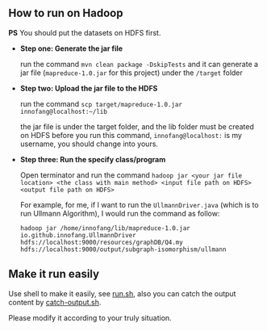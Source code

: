## How to run on Hadoop

**PS** You should put the datasets on HDFS first.

 + **Step one: Generate the jar file**
    
    run the command `mvn clean package -DskipTests` 
 and it can generate a jar file (`mapreduce-1.0.jar` for this project) under the `/target` folder
 
 + **Step two: Upload the jar file to the HDFS**
 
    run the command `scp target/mapreduce-1.0.jar innofang@localhost:~/lib`
    
    the jar file is under the target folder, and the lib folder must be created on HDFS before you run this command,
    `innofang@localhost:` is my username, you should change into yours.
 
 + **Step three: Run the specify class/program**
 
    Open terminator and run the command `hadoop jar <your jar file location> <the class with main method> <input file path on HDFS> <output file path on HDFS>`
    
    For example, for me, if I want to run the `UllmannDriver.java` (which is to run Ullmann Algorithm), I would run the command as follow:
    
    `hadoop jar /home/innofang/lib/mapreduce-1.0.jar io.github.innofang.UllmannDriver hdfs://localhost:9000/resources/graphDB/Q4.my hdfs://localhost:9000/output/subgraph-isomorphism/ullmann`

## Make it run easily

Use shell to make it easily, see [run.sh](run.sh), also you can catch the output content by [catch-output.sh](catch_output.sh).

Please modify it according to your truly situation.